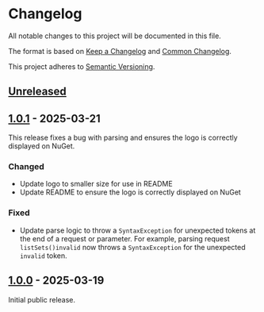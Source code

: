 # Changelog

All notable changes to this project will be documented in this file.

The format is based on [Keep a Changelog](https://keepachangelog.com/en/1.0.0/) and [Common Changelog](
https://common-changelog.org/).

This project adheres to [Semantic Versioning](https://semver.org/spec/v2.0.0.html).

## [Unreleased]

## [1.0.1] - 2025-03-21

This release fixes a bug with parsing and ensures the logo is correctly displayed on NuGet. 

### Changed

- Update logo to smaller size for use in README
- Update README to ensure the logo is correctly displayed on NuGet

### Fixed

- Update parse logic to throw a `SyntaxException` for unexpected tokens at the end of a request or parameter. For 
  example, parsing request `listSets()invalid` now throws a `SyntaxException` for the unexpected `invalid` token.

## [1.0.0] - 2025-03-19

Initial public release.

[unreleased]: https://github.com/funql/funql-dotnet/compare/1.0.1...HEAD
[1.0.1]: https://github.com/funql/funql-dotnet/compare/1.0.0...1.0.1
[1.0.0]: https://github.com/funql/funql-dotnet/releases/tag/1.0.0